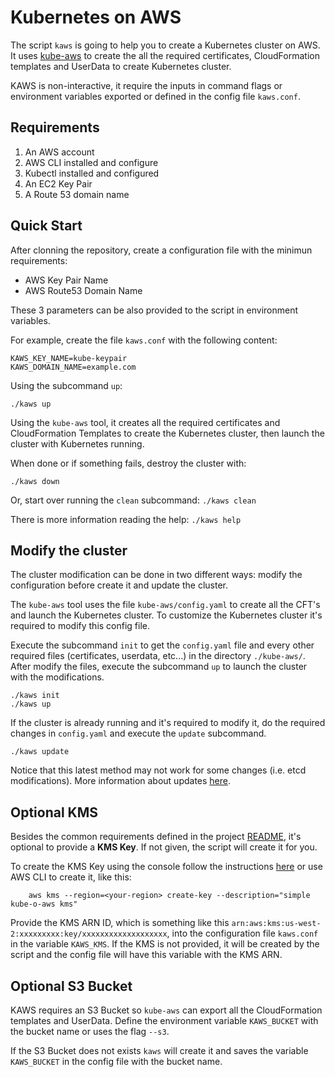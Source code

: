 # Kubernetes on AWS

The script `kaws` is going to help you to create a Kubernetes cluster on AWS. It uses [kube-aws](https://github.com/kubernetes-incubator/kube-aws) to create the all the required certificates, CloudFormation templates and UserData to create Kubernetes cluster.

KAWS is non-interactive, it require the inputs in command flags or environment variables exported or defined in the config file `kaws.conf`.

## Requirements

1. An AWS account
2. AWS CLI installed and configure
3. Kubectl installed and configured
4. An EC2 Key Pair
5. A Route 53 domain name

## Quick Start

After clonning the repository, create a configuration file with the minimun requirements:

* AWS Key Pair Name
* AWS Route53 Domain Name

These 3 parameters can be also provided to the script in environment variables.

For example, create the file `kaws.conf` with the following content:

    KAWS_KEY_NAME=kube-keypair
    KAWS_DOMAIN_NAME=example.com

Using the subcommand `up`:

    ./kaws up

Using the `kube-aws` tool, it creates all the required certificates and CloudFormation Templates to create the Kubernetes cluster, then launch the cluster with Kubernetes running.

When done or if something fails, destroy the cluster with:

    ./kaws down

Or, start over running the `clean` subcommand: `./kaws clean`

There is more information reading the help: `./kaws help`

## Modify the cluster

The cluster modification can be done in two different ways: modify the configuration before create it and update the cluster.

The `kube-aws` tool uses the file `kube-aws/config.yaml` to create all the CFT's and launch the Kubernetes cluster. To customize the Kubernetes cluster it's required to modify this config file.

Execute the subcommand `init` to get the `config.yaml` file and every other required files (certificates, userdata, etc...) in the directory `./kube-aws/`. After modify the files, execute the subcommand `up` to launch the cluster with the modifications.

    ./kaws init
    ./kaws up

If the cluster is already running and it's required to modify it, do the required changes in `config.yaml` and execute the `update` subcommand.

    ./kaws update

Notice that this latest method may not work for some changes (i.e. etcd modifications). More information about updates [here](https://kubernetes-incubator.github.io/kube-aws/getting-started/step-4-update.html).

## Optional KMS

Besides the common requirements defined in the project [README](../README.md#requirements), it's optional to provide a **KMS Key**. If not given, the script will create it for you.

To create the KMS Key using the console follow the instructions [here](https://docs.aws.amazon.com/kms/latest/developerguide/create-keys.html#create-keys-console) or use AWS CLI to create it, like this:

        aws kms --region=<your-region> create-key --description="simple kube-o-aws kms"

Provide the KMS ARN ID, which is something like this `arn:aws:kms:us-west-2:xxxxxxxxx:key/xxxxxxxxxxxxxxxxxxx`, into the configuration file `kaws.conf` in the variable `KAWS_KMS`. If the KMS is not provided, it will be created by the script and the config file will have this variable with the KMS ARN. 

## Optional S3 Bucket

KAWS requires an S3 Bucket so `kube-aws` can export all the CloudFormation templates and UserData. Define the environment variable `KAWS_BUCKET` with the bucket name or uses the flag `--s3`.

If the S3 Bucket does not exists `kaws` will create it and saves the variable `KAWS_BUCKET` in the config file with the bucket name.
